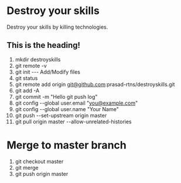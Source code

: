 # Destroy your skills
Destroy your skills by killing technologies.

## This is the heading!
1. 	mkdir destroyskills
2. 	git remote -v
3. 	git init
---	Add/Modify files
4. 	git status
5. 	git remote add origin git@github.com:prasad-rtns/destroyskills.git
6. 	git add -A
7. 	git commit -m "Hello git push log"
8. 	git config --global user.email "you@example.com"
9. 	git config --global user.name "Your Name"
10.	git push --set-upstream origin master
11.	git pull origin master --allow-unrelated-histories

# Merge to master branch
1. 	git checkout master
2. 	git merge <New branch>
3. 	git push origin master
